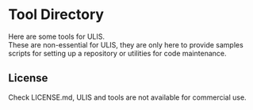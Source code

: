 # Tool Directory
Here are some tools for ULIS.  
These are non-essential for ULIS, they are only here to provide samples scripts for setting up a repository or utilities for code maintenance.

## License
Check LICENSE.md, ULIS and tools are not available for commercial use.

